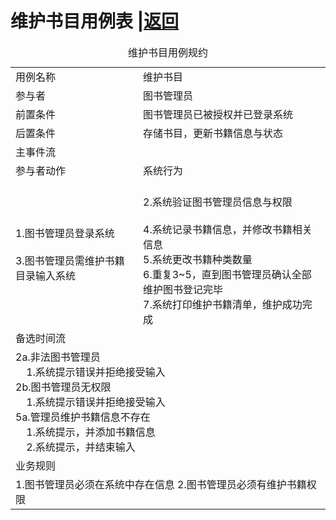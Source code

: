 # 维护书目用例表 |[返回](./README.md)

<table>
<caption>维护书目用例规约</caption>
<tr>
    <td>用例名称</td><td>维护书目</td>
</tr>
<tr>
    <td>参与者</td><td>图书管理员</td>
</tr>
<tr>
    <td>前置条件</td><td>图书管理员已被授权并已登录系统</td>
</tr>
<tr>
    <td>后置条件</td><td>存储书目，更新书籍信息与状态</td>
</tr>
<tr>
    <td colspan="2">主事件流</td>
</tr>
<tr>
    <td>参与者动作</td>
    <td>系统行为</td>
</tr>
<tr>
    <td>
        1.图书管理员登录系统<br><br>
        3.图书管理员需维护书籍目录输入系统
    </td>
    <td><br>
        2.系统验证图书管理员信息与权限<br><br>
        4.系统记录书籍信息，并修改书籍相关信息<br>
        5.系统更改书籍种类数量<br>
        6.重复3~5，直到图书管理员确认全部维护图书登记完毕<br>
        7.系统打印维护书籍清单，维护成功完成
    </td>
</tr>
<tr>
    <td colspan="2">备选时间流</td>
</tr>
<tr>
<td colspan="2">
    2a.非法图书管理员<br>
    &nbsp;&nbsp;&nbsp;&nbsp;1.系统提示错误并拒绝接受输入<br>
    2b.图书管理员无权限<br>
    &nbsp;&nbsp;&nbsp;&nbsp;1.系统提示错误并拒绝接受输入<br>
    5a.管理员维护书籍信息不存在<br>
        &nbsp;&nbsp;&nbsp;&nbsp;1.系统提示，并添加书籍信息<br>
        &nbsp;&nbsp;&nbsp;&nbsp;2.系统提示，并结束输入<br>
</td>
</tr>
<tr>
    <td colspan="2">业务规则</td>
</tr>
<tr>
    <td colspan="2">
        1.图书管理员必须在系统中存在信息
        2.图书管理员必须有维护书籍权限
    </td>
</tr>
</table>